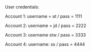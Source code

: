 User credentials: 

Account 1: 
username = at  /
pass = 1111

Account 2:
username = jd /
pass = 2222

Account 3:
username stw /
pass = 3333

Account 4:
username: ss /
pass = 4444
